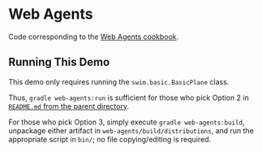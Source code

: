 # Web Agents

Code corresponding to the [Web Agents cookbook](https://swim.dev/tutorials/web-agents/).

## Running This Demo

This demo only requires running the `swim.basic.BasicPlane` class.

Thus, `gradle web-agents:run` is sufficient for those who pick Option 2 in [`README.md` from the parent directory](../README.md).

For those who pick Option 3, simply execute `gradle web-agents:build`, unpackage either artifact in `web-agents/build/distributions`, and run the appropriate script in `bin/`; no file copying/editing is required.
